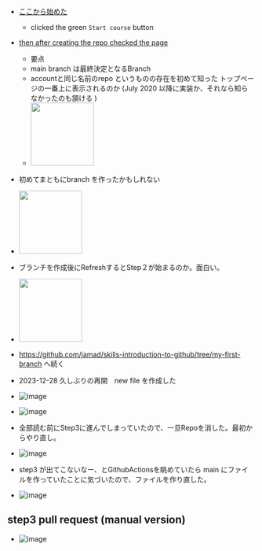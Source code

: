 <link rel="stylesheet" type="text/css" href="/assets/css/styles.css">


* [ここから始めた](https://github.com/skills/introduction-to-github/blob/main/README.md)
  * clicked the green `Start course` button
* [then after creating the repo checked the page](https://github.com/jamad/skills-introduction-to-github)
  * 要点
  * main branch は最終決定となるBranch
  * accountと同じ名前のrepo というものの存在を初めて知った トップページの一番上に表示されるのか  (July 2020 以降に実装か、それなら知らなかったのも頷ける )
  * <img src="https://github.com/jamad/jamad.github.io/assets/949913/82e7ecc0-8050-41d8-9b31-9d25215f9edf" height="128">
* 初めてまともにbranch を作ったかもしれない
* <img src="https://github.com/jamad/jamad.github.io/assets/949913/48349b9b-5edd-463d-b9c2-7ee719229bdb" height="128">
* ブランチを作成後にRefreshするとStep２が始まるのか。面白い。
* <img src="https://github.com/jamad/jamad.github.io/assets/949913/b55c6435-84ae-409b-af8d-8fe9d2853d6f" height="128">
* https://github.com/jamad/skills-introduction-to-github/tree/my-first-branch へ続く

 
* 2023-12-28 久しぶりの再開　new file を作成した
* ![image](https://github.com/jamad/jamad.github.io/assets/949913/7643307e-9046-4914-aec3-70d6ee6ebedb)
* ![image](https://github.com/jamad/jamad.github.io/assets/949913/d0c951e5-8ca4-4aa3-90f2-99e0416a5cfc)
* 全部読む前にStep3に進んでしまっていたので、一旦Repoを消した。最初からやり直し。
* ![image](https://github.com/jamad/jamad.github.io/assets/949913/eb05f151-177f-4842-93ad-654d6c29a582)
* step3 が出てこないなー、とGithubActionsを眺めていたら main にファイルを作っていたことに気づいたので、ファイルを作り直した。
* ![image](https://github.com/jamad/jamad.github.io/assets/949913/c908f288-585d-46b5-8e98-2ce58c92fb82)

## step3 pull request (manual version) 
* ![image](https://github.com/jamad/jamad.github.io/assets/949913/2d230064-eaa6-48a9-99b1-16e2e08b2a07)





  

